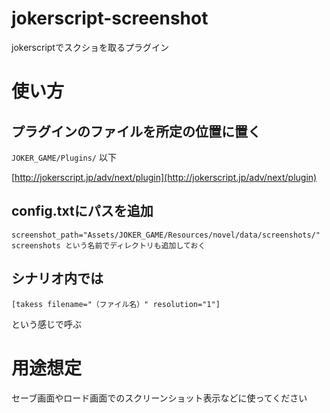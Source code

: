 # jokerscript-screenshot
jokerscriptでスクショを取るプラグイン

# 使い方
## プラグインのファイルを所定の位置に置く
`JOKER_GAME/Plugins/` 以下

[http://jokerscript.jp/adv/next/plugin](http://jokerscript.jp/adv/next/plugin)


## config.txtにパスを追加

```
screenshot_path="Assets/JOKER_GAME/Resources/novel/data/screenshots/"
screenshots という名前でディレクトリも追加しておく
```

## シナリオ内では
`[takess filename="（ファイル名）" resolution="1"]`

という感じで呼ぶ

# 用途想定
セーブ画面やロード画面でのスクリーンショット表示などに使ってください